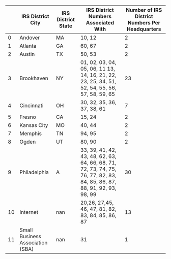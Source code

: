 |    | IRS District City                | IRS District State   | IRS District Numbers Associated With                                                                                   |   Number of IRS District Numbers Per Headquarters |
|----|----------------------------------|----------------------|------------------------------------------------------------------------------------------------------------------------|---------------------------------------------------|
|  0 | Andover                          | MA                   | 10, 12                                                                                                                 |                                                 2 |
|  1 | Atlanta                          | GA                   | 60, 67                                                                                                                 |                                                 2 |
|  2 | Austin                           | TX                   | 50, 53                                                                                                                 |                                                 2 |
|  3 | Brookhaven                       | NY                   | 01, 02, 03, 04, 05, 06, 11 13, 14, 16, 21, 22, 23, 25, 34, 51, 52, 54, 55, 56, 57, 58, 59, 65                          |                                                23 |
|  4 | Cincinnati                       | OH                   | 30, 32, 35, 36, 37, 38, 61                                                                                             |                                                 7 |
|  5 | Fresno                           | CA                   | 15, 24                                                                                                                 |                                                 2 |
|  6 | Kansas City                      | MO                   | 40, 44                                                                                                                 |                                                 2 |
|  7 | Memphis                          | TN                   | 94, 95                                                                                                                 |                                                 2 |
|  8 | Ogden                            | UT                   | 80, 90                                                                                                                 |                                                 2 |
|  9 | Philadelphia                     | A                    | 33, 39, 41, 42, 43, 48, 62, 63, 64, 66, 68, 71, 72, 73, 74, 75, 76, 77, 82, 83, 84, 85, 86, 87, 88, 91, 92, 93, 98, 99 |                                                30 |
| 10 | Internet                         | nan                  | 20,26, 27,45, 46, 47, 81, 82, 83, 84, 85, 86, 87                                                                       |                                                13 |
| 11 | Small Business Association (SBA) | nan                  | 31                                                                                                                     |                                                 1 |